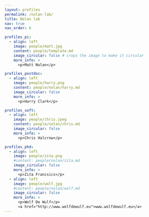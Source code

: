 ```yaml
---
layout: profiles
permalink: /nolan-lab/
title: Nolan lab
nav: true
nav_order: 6

profiles_pi:
  - align: left
    image: people/matt.jpg
    content: people/template.md
    image_circular: false # crops the image to make it circular
    more_info: >
      <p>Matt Nolan</p>

profiles_postdoc:
  - align: left
    image: people/harry.png
    content: people/nolan/harry.md
    image_circular: false
    more_info: >
      <p>Harry Clark</p>

profiles_soft:
  - align: left
    image: people/chris.jpeg
    content: people/nolan/chris.md
    image_circular: false
    more_info: >
      <p>Chris Halcrow</p>

profiles_phd:
  - align: left
    image: people/zita.png
    #content: people/nolan/zita.md
    image_circular: false
    more_info: >
      <p>Zita Francsics</p>
  - align: left
    image: people/wolf.jpg
    #content: people/nolan/wolf.md
    image_circular: false
    more_info: >
      <p>Wolf De Wulf</p>
      <a href="http://www.wolfdewulf.eu">www.wolfdewulf.eu</a>
---
```

